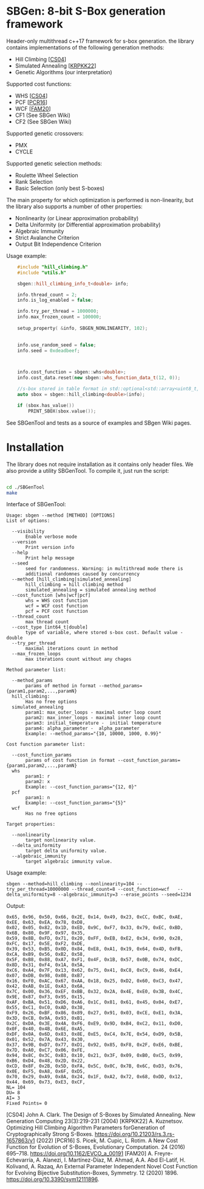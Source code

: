 # SBGen: 8-bit S-Box generation framework
Header-only multithread c++17 framework for s-box generation. the library contains implementations of the following generation methods:

* Hill Climbing [[CS04](#CS04)]
* Simulated Annealing [[KRPKK22](#KRPKK22)]
* Genetic Algorithms (our interpretation)

Supported cost functions:

* WHS  [[CS04](#CS04)]
* PCF [[PCR16](#PCR16)]
* WCF [[FAM20](#FAM20)]
* CF1 (See SBGen Wiki)
* CF2 (See SBGen Wiki)

Supported genetic crossovers:

* PMX
* CYCLE

Supported genetic selection methods:

* Roulette Wheel Selection
* Rank Selection
* Basic Selection (only best S-boxes)

The main property for which optimization is performed is non-linearity, but the library also supports a number of other properties:

* Nonlinearity (or Linear approximation probability)
* Delta Uniformity (or Differential approximation probability)
* Algebraic Immunity
* Strict Avalanche Criterion
* Output Bit Independence Criterion

Usage example:

```cpp
    #include "hill_climbing.h"
    #include "utils.h"

	sbgen::hill_climbing_info_t<double> info;

	info.thread_count = 2;
	info.is_log_enabled = false;

	info.try_per_thread = 1000000;
	info.max_frozen_count = 100000;
	
	setup_property( &info, SBGEN_NONLINEARITY, 102);

	
	info.use_random_seed = false;
	info.seed = 0xdeadbeef;



	info.cost_function = sbgen::whs<double>;
	info.cost_data.reset(new sbgen::whs_function_data_t(12, 0));

	//s-box stored in table format in std::optional<std::array<uint8_t,256>>
	auto sbox = sbgen::hill_climbing<double>(info);

	if (sbox.has_value())
		PRINT_SBOX(sbox.value());
```

See SBGenTool and tests as a source of examples and SBgen Wiki pages.

# Installation #

The library does not require installation as it contains only header files. We also provide a utility SBGenTool. To compile it, just run the script:

```bash

cd ./SBGenTool
make

```

Interface of SBGenTool:

```
Usage: sbgen --method [METHOD] [OPTIONS] 
List of options:

  --visibility
       Enable verbose mode
  --version
       Print version info
  --help
       Print help message
  --seed
       seed for randomness. Warning: in multithread mode there is
       additional randomnes caused by concurrency
  --method [hill_climbing|simulated_annealing]
       hill_climbing = hill climbing method
       simulated_annealing = simulated annealing method
  --cost_function [whs|wcf|pcf]
       whs = WHS cost function
       wcf = WCF cost function
       pcf = PCF cost function
  --thread_count
       max thread count
  --cost_type [int64_t|double]
       type of variable, where stored s-box cost. Default value - double
  --try_per_thread
       maximal iterations count in method
  --max_frozen_loops
       max iterations count without any chages

Method parameter list:

  --method_params
       params of method in format --method_params={param1,param2,...,paramN}
  hill_climbing:
       Has no free options
  simulated_annealing
       param1: max_outer_loops - maximal outer loop count
       param2: max_inner_loops - maximal inner loop count
       param3: initial_temperature -  initial temperature
       param4: alpha_parameter -  alpha_parameter
       Example: --method_params="{10, 10000, 1000, 0.99}"

Cost function parameter list:

  --cost_function_params
       params of cost function in format --cost_function_params={param1,param2,...,paramN}
  whs
       param1: r
       param2: x
       Example: --cost_function_params="{12, 0}"
  pcf
       param1: n
       Example: --cost_function_params="{5}"
  wcf
       Has no free options

Target properties:

  --nonlinearity
       target nonlinearity value.
  --delta_uniformity
       target delta uniformity value.
  --algebraic_immunity
       target algebraic immunity value.
```

Usage example:

```
sbgen --method=hill_climbing --nonlinearity=104 --try_per_thread=10000000 --thread_count=8 --cost_function=wcf   --delta_uniformity=8 --algebraic_immunity=3 --erase_points --seed=1234 
```
Output:

```
0x65, 0x96, 0x50, 0x66, 0x2E, 0x14, 0x49, 0x23, 0xCC, 0xBC, 0xAE, 0xEE, 0x63, 0xEA, 0x78, 0xD8, 
0x02, 0x05, 0x82, 0x1D, 0xED, 0x9C, 0xF7, 0x33, 0x79, 0xEC, 0xBD, 0x6B, 0x80, 0x9F, 0x97, 0x35, 
0x59, 0x8B, 0xFD, 0x71, 0x20, 0xFF, 0xEB, 0xE2, 0x34, 0x90, 0x28, 0xFC, 0x17, 0x5E, 0xF2, 0xDE, 
0x39, 0x53, 0xB5, 0x0D, 0x84, 0xE8, 0xA1, 0x19, 0x64, 0x4D, 0xFB, 0xCA, 0xB9, 0x56, 0xB2, 0x58, 
0x5F, 0xB8, 0x88, 0xA7, 0xF1, 0x4F, 0x1B, 0x57, 0x0B, 0x74, 0xDC, 0x8D, 0x31, 0xF4, 0x1A, 0x5A, 
0xC6, 0xA4, 0x7F, 0x13, 0x62, 0x75, 0x41, 0xC8, 0xC9, 0x46, 0xE4, 0x07, 0xDB, 0x98, 0x08, 0xB7, 
0x16, 0xF0, 0xAC, 0x67, 0xAA, 0x18, 0x25, 0xD2, 0x60, 0xC3, 0x47, 0x42, 0xAB, 0x1E, 0xA3, 0x6A, 
0x7C, 0x00, 0x36, 0xEF, 0xBB, 0x32, 0x2A, 0x4E, 0xE0, 0x3B, 0x4C, 0x9E, 0x87, 0xF3, 0x95, 0x15, 
0xAF, 0xBA, 0x51, 0xD6, 0xA6, 0x1C, 0x81, 0x61, 0x45, 0x04, 0xE7, 0x55, 0xC1, 0xC0, 0xAD, 0x38, 
0xF9, 0x26, 0xBF, 0x86, 0x89, 0x27, 0x91, 0x03, 0xCE, 0xE1, 0x3A, 0x3D, 0xCB, 0x9A, 0x93, 0xB1, 
0x2C, 0xDA, 0x3E, 0x4A, 0xF6, 0xE9, 0x9D, 0xB4, 0xC2, 0x11, 0xD0, 0x0F, 0x40, 0x4B, 0x6E, 0xA5, 
0xDF, 0x0A, 0x6D, 0x83, 0x8E, 0xE5, 0xC4, 0x7E, 0x54, 0xD9, 0x5B, 0x01, 0x52, 0x7A, 0x43, 0x30, 
0x37, 0x9B, 0xD7, 0x77, 0xD1, 0x92, 0x85, 0xF8, 0x2F, 0xE6, 0xBE, 0x7D, 0xA0, 0xC7, 0x06, 0xFE, 
0x94, 0x8C, 0x3C, 0xB3, 0x10, 0x21, 0x3F, 0x09, 0xB0, 0xC5, 0x99, 0xB6, 0xD4, 0x48, 0x2D, 0x22, 
0xCD, 0x8F, 0x2B, 0x5D, 0xFA, 0x5C, 0x0C, 0x7B, 0x6C, 0xD3, 0x76, 0x0E, 0xF5, 0xA8, 0x6F, 0xD5, 
0x70, 0x29, 0xA9, 0x8A, 0x24, 0x1F, 0xA2, 0x72, 0x68, 0xDD, 0x12, 0x44, 0x69, 0x73, 0xE3, 0xCF, 
NL= 104
DU= 8
AI= 3
Fixed Points= 0
```

<a name="CS04">[CS04]<a/> John A. Clark. The Design of S-Boxes by Simulated Annealing. New Generation Computing 23(3):219-231 (2004)
<a name="KRPKK22">[KRPKK22]<a/> A. Kuznetsov. Optimizing Hill Climbing Algorithm Parameters forGeneration of Cryptographically Strong S-Boxes. https://doi.org/10.21203/rs.3.rs-1657863/v1 (2022)
<a name="PCR16">[PCR16]<a/> S.  Picek,  M.  Cupic,  L.  Rotim.  A  New  Cost  Function  for  Evolution  of  S-Boxes,  Evolutionary Computation. 24 (2016) 695–718. https://doi.org/10.1162/EVCO_a_00191
<a name="FAM20">[FAM20]<a/>  A. Freyre-Echevarría, A. Alanezi, I. Martínez-Díaz, M. Ahmad, A.A. Abd El-Latif, H. Kolivand, A.  Razaq,  An  External  Parameter  Independent  Novel  Cost  Function  for  Evolving  Bijective Substitution-Boxes, Symmetry. 12 (2020) 1896. https://doi.org/10.3390/sym12111896.
